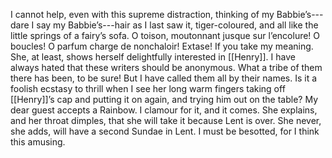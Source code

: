 I cannot help, even with this supreme distraction, thinking of my Babbie’s---dare I say my Babbie’s---hair as I last saw it, tiger-coloured, and all like the little springs of a fairy’s sofa. O toison, moutonnant jusque sur l’encolure! O boucles! O parfum charge de nonchaloir! Extase! If you take my meaning. She, at least, shows herself delightfully interested in [[Henry]]. I have always hated that these writers should be anonymous. What a tribe of them there has been, to be sure! But I have called them all by their names. Is it a foolish ecstasy to thrill when I see her long warm fingers taking off [[Henry]]’s cap and putting it on again, and trying him out on the table? My dear guest accepts a Rainbow. I clamour for it, and it comes. She explains, and her throat dimples, that she will take it because Lent is over. She never, she adds, will have a second Sundae in Lent. I must be besotted, for I think this amusing. 